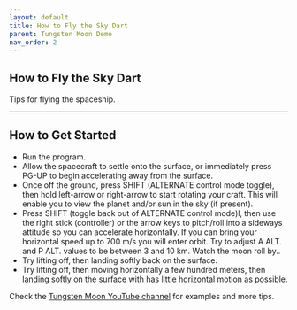 ```yaml
---
layout: default
title: How to Fly the Sky Dart
parent: Tungsten Moon Demo
nav_order: 2
---
```


## How to Fly the Sky Dart
Tips for flying the spaceship.

---

## How to Get Started
* Run the program.
* Allow the spacecraft to settle onto the surface, or immediately press PG-UP to begin accelerating away from the surface.
* Once off the ground, press SHIFT (ALTERNATE control mode toggle), then hold left-arrow or right-arrow to start rotating your craft. This will enable you to view the planet and/or sun in the sky (if present).
* Press SHIFT (toggle back out of ALTERNATE control mode)l, then use the right stick (controller) or the arrow keys to pitch/roll into a sideways attitude so you can accelerate horizontally. If you can bring your horizontal speed up to 700 m/s you will enter orbit. Try to adjust A ALT. and P ALT. values to be between 3 and 10 km. Watch the moon roll by.. 
* Try lifting off, then landing softly back on the surface.
* Try lifting off, then moving horizontally a few hundred meters, then landing softly on the surface with has little horizontal motion as possible.

Check the [Tungsten Moon YouTube channel](https://www.youtube.com/channel/UCCZ3MdbmQ5ZqAspNrOZUuTw) for examples and more tips.
